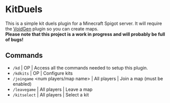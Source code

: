# KitDuels
This is a simple kit duels plugin for a Minecraft Spigot server. It will require the [VoidGen](https://www.spigotmc.org/resources/voidgen.25391/) plugin so you can create maps.<br>
**Please note that this project is a work in progress and will probably be full of bugs!**

## Commands
* `/kd` | OP | Access all the commands needed to setup this plugin.
* `/kdkits` | OP | Configure kits
* `/joingame` <num players/map name> | All players | Join a map (must be enabled)
* `/leavegame` | All players | Leave a map
* `/kitselect` | All players | Select a kit